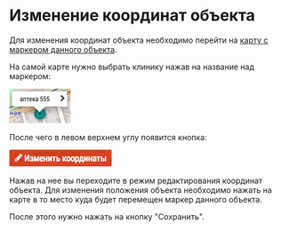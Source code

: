 # Изменение координат объекта

Для изменения координат объекта необходимо перейти на [карту с маркером данного объекта](database-object-map.html). 

На самой карте нужно выбрать клинику нажав на название над маркером:

![](../images/map-object-marker-active.png)

После чего в левом верхнем углу появится кнопка:

![](../images/map-btn-change-ltalng.png)

Нажав на нее вы переходите в режим редактирования координат объекта. 
Для изменения положения объекта необходимо нажать на карте в то место куда будет перемещен маркер данного объекта.

После этого нужно нажать на кнопку "Сохранить".
